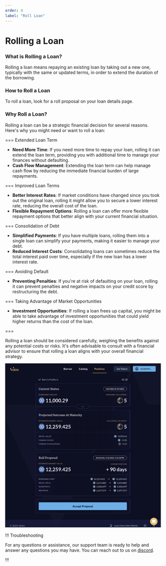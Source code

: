 ```yaml
---
order: 4
label: "Roll Loan"
---
```


# Rolling a Loan

### What is Rolling a Loan?

Rolling a loan means repaying an existing loan by taking out a new one, typically with the same or updated terms, in order to extend the duration of the borrowing.

### How to Roll a Loan

To roll a loan, look for a roll proposal on your loan details page.

### Why Roll a Loan?

Rolling a loan can be a strategic financial decision for several reasons. Here's why you might need or want to roll a loan:

=== Extended Loan Term

- **Need More Time**: If you need more time to repay your loan, rolling it can extend the loan term, providing you with additional time to manage your finances without defaulting.
- **Cash Flow Management**: Extending the loan term can help manage cash flow by reducing the immediate financial burden of large repayments.

=== Improved Loan Terms

- **Better Interest Rates**: If market conditions have changed since you took out the original loan, rolling it might allow you to secure a lower interest rate, reducing the overall cost of the loan.
- **Flexible Repayment Options**: Rolling a loan can offer more flexible repayment options that better align with your current financial situation.

=== Consolidation of Debt

- **Simplified Payments**: If you have multiple loans, rolling them into a single loan can simplify your payments, making it easier to manage your debt.
- **Reduced Interest Costs**: Consolidating loans can sometimes reduce the total interest paid over time, especially if the new loan has a lower interest rate.

=== Avoiding Default

- **Preventing Penalties**: If you're at risk of defaulting on your loan, rolling it can prevent penalties and negative impacts on your credit score by restructuring the debt.

=== Taking Advantage of Market Opportunities

- **Investment Opportunities**: If rolling a loan frees up capital, you might be able to take advantage of investment opportunities that could yield higher returns than the cost of the loan.

===

Rolling a loan should be considered carefully, weighing the benefits against any potential costs or risks. It's often advisable to consult with a financial advisor to ensure that rolling a loan aligns with your overall financial strategy.

![Votre roll loan](/static/images/roll-loan.png)

!!! Troubleshooting

For any questions or assistance, our support team is ready to help and answer any questions you may have. You can reach out to us on [discord](https://discord.gg/hYjBBSp4Q4).

!!!
